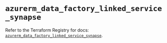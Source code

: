 # `azurerm_data_factory_linked_service_synapse`

Refer to the Terraform Registry for docs: [`azurerm_data_factory_linked_service_synapse`](https://registry.terraform.io/providers/hashicorp/azurerm/4.49.0/docs/resources/data_factory_linked_service_synapse).
